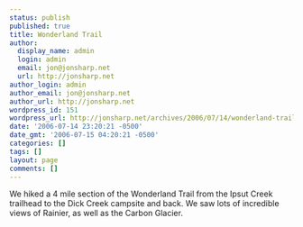 ```yaml
---
status: publish
published: true
title: Wonderland Trail
author:
  display_name: admin
  login: admin
  email: jon@jonsharp.net
  url: http://jonsharp.net
author_login: admin
author_email: jon@jonsharp.net
author_url: http://jonsharp.net
wordpress_id: 151
wordpress_url: http://jonsharp.net/archives/2006/07/14/wonderland-trail/
date: '2006-07-14 23:20:21 -0500'
date_gmt: '2006-07-15 04:20:21 -0500'
categories: []
tags: []
layout: page
comments: []
---
```

We hiked a 4 mile section of the Wonderland Trail from the Ipsut Creek trailhead to the Dick Creek campsite and back.  We saw lots of incredible views of Rainier, as well as the Carbon Glacier.
